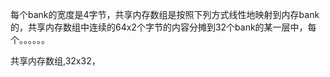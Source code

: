 每个bank的宽度是4字节，共享内存数组是按照下列方式线性地映射到内存bank的，共享内存数组中连续的64x2个字节的内容分摊到32个bank的某一层中，每个。。。。。。

共享内存数组,32x32，
